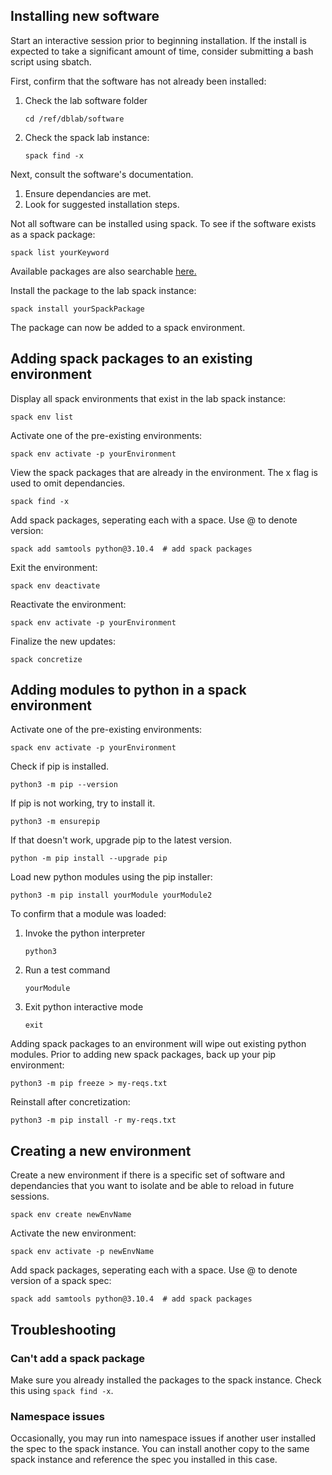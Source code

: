 ## Installing new software
Start an interactive session prior to beginning installation. 
If the install is expected to take a significant amount of time, consider submitting a bash script using sbatch. 

First, confirm that the software has not already been installed:
1. Check the lab software folder
   ```
   cd /ref/dblab/software
   ```
3. Check the spack lab instance:
   ```
   spack find -x
   ```

Next, consult the software's documentation. 
1. Ensure dependancies are met.
2. Look for suggested installation steps.

Not all software can be installed using spack. To see if the software exists as a spack package:
```
spack list yourKeyword
```
Available packages are also searchable [here.](https://packages.spack.io/)

Install the package to the lab spack instance:
```
spack install yourSpackPackage
```

The package can now be added to a spack environment.

## Adding spack packages to an existing environment
Display all spack environments that exist in the lab spack instance:
```
spack env list
```
Activate one of the pre-existing environments:
```
spack env activate -p yourEnvironment
```
View the spack packages that are already in the environment. 
The x flag is used to omit dependancies.
```
spack find -x
```
Add spack packages, seperating each with a space. 
Use @ to denote version:
```
spack add samtools python@3.10.4  # add spack packages
```
Exit the environment:
```
spack env deactivate
```
Reactivate the environment:
```
spack env activate -p yourEnvironment
```
Finalize the new updates:
```
spack concretize
```

## Adding modules to python in a spack environment
Activate one of the pre-existing environments:
```
spack env activate -p yourEnvironment
```
Check if pip is installed.
```
python3 -m pip --version
```
If pip is not working, try to install it. 
``` 
python3 -m ensurepip
```
If that doesn't work, upgrade pip to the latest version.
```
python -m pip install --upgrade pip
```
Load new python modules using the pip installer:
```
python3 -m pip install yourModule yourModule2
```
To confirm that a module was loaded:
1. Invoke the python interpreter
   ```
   python3
   ```
2. Run a test command
   ```
   yourModule
   ```
3. Exit python interactive mode
   ```
   exit
   ```

Adding spack packages to an environment will wipe out existing python modules.
Prior to adding new spack packages, back up your pip environment:
```
python3 -m pip freeze > my-reqs.txt
```
Reinstall after concretization:
```
python3 -m pip install -r my-reqs.txt
```

## Creating a new environment

Create a new environment if there is a specific set of software and dependancies that you want to isolate and be able to reload in future sessions.
```
spack env create newEnvName
```
Activate the new environment:
```
spack env activate -p newEnvName
```
Add spack packages, seperating each with a space. Use @ to denote version of a spack spec:
```
spack add samtools python@3.10.4  # add spack packages
```

## Troubleshooting
### Can't add a spack package
Make sure you already installed the packages to the spack instance. Check this using `spack find -x`.

### Namespace issues
Occasionally, you may run into namespace issues if another user installed the spec to the spack instance. You can install another copy to the same spack instance and reference the spec you installed in this case.


